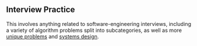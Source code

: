 ## Interview Practice

This involves anything related to software-engineering interviews, including a variety of algorithm problems split into subcategories, as well as more [unique problems](src/problem) and [systems design](src/design).
